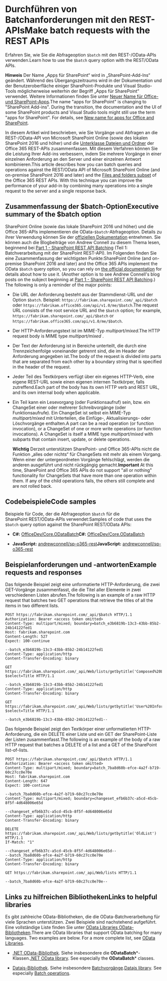 
# <a name="make-batch-requests-with-the-rest-apis"></a><span data-ttu-id="b10ad-101">Durchführen von Batchanforderungen mit den REST-APIs</span><span class="sxs-lookup"><span data-stu-id="b10ad-101">Make batch requests with the REST APIs</span></span>
<span data-ttu-id="b10ad-102">Erfahren Sie, wie Sie die Abfrageoption `$batch` mit den REST-/OData-APIs verwenden.</span><span class="sxs-lookup"><span data-stu-id="b10ad-102">Learn how to use the  `$batch` query option with the REST/OData APIs.</span></span>
 

 <span data-ttu-id="b10ad-p101">**Hinweis** Der Name „Apps für SharePoint“ wird in „SharePoint-Add-Ins“ geändert. Während des Übergangszeitraums wird in der Dokumentation und der Benutzeroberfläche einiger SharePoint-Produkte und Visual Studio-Tools möglicherweise weiterhin der Begriff „Apps für SharePoint“ verwendet. Weitere Informationen finden Sie unter [Neuer Name für Office- und SharePoint-Apps](new-name-for-apps-for-sharepoint#bk_newname).</span><span class="sxs-lookup"><span data-stu-id="b10ad-p101">The name "apps for SharePoint" is changing to "SharePoint Add-ins". During the transition, the documentation and the UI of some SharePoint products and Visual Studio tools might still use the term "apps for SharePoint". For details, see [New name for apps for Office and SharePoint](new-name-for-apps-for-sharepoint#bk_newname).</span></span>
 

<span data-ttu-id="b10ad-p102">In diesem Artikel wird beschrieben, wie Sie Vorgänge und Abfragen an die REST-/OData-API von Microsoft SharePoint Online (sowie des lokalen SharePoint 2016 und höher) und die [Unterklasse Dateien und Ordner](http://msdn.microsoft.com/en-us/office/office365/api/files-rest-operations) der Office 365 REST-APIs zusammenfassen. Mit diesem Verfahren können Sie die Leistung Ihrer Add-ins verbessern, indem Sie mehrere Vorgänge in einer einzelnen Anforderung an den Server und einer einzelnen Antwort kombinieren.</span><span class="sxs-lookup"><span data-stu-id="b10ad-p102">This article describes how you can batch queries and operations against the REST/OData API of Microsoft SharePoint Online (and on-premise SharePoint 2016 and later) and the  [Files and folders subset](http://msdn.microsoft.com/en-us/office/office365/api/files-rest-operations) of the Office 365 REST APIs. With this technique you can improve the performance of your add-in by combining many operations into a single request to the server and a single response back.</span></span>
 

## <a name="executive-summary-of-the-batch-option"></a><span data-ttu-id="b10ad-108">Zusammenfassung der $batch-Option</span><span class="sxs-lookup"><span data-stu-id="b10ad-108">Executive summary of the $batch option</span></span>

<span data-ttu-id="b10ad-p103">SharePoint Online (sowie das lokale SharePoint 2016 und höher) und die Office 365-APIs implementieren die OData-`$batch`-Abfrageoption. Details zu ihrer Verwendung können Sie der [offiziellen Dokumentation](http://www.odata.org/documentation/odata-version-3-0/batch-processing) entnehmen. Sie können auch die Blogbeiträge von Andrew Connell zu diesem Thema lesen, beginnend bei [Part 1 - SharePoint REST API Batching](http://www.andrewconnell.com/blog/part-1-sharepoint-rest-api-batching-understanding-batching-requests) (Teil 1: Batchverarbeitung mit der SharePoint REST-API). Im Folgenden finden Sie eine Zusammenfassung der wichtigsten Punkte:</span><span class="sxs-lookup"><span data-stu-id="b10ad-p103">SharePoint Online (and on-premise SharePoint 2016 and later) and the Office 365 APIs implement the OData  `$batch` query option, so you can rely on [the official documentation](http://www.odata.org/documentation/odata-version-3-0/batch-processing) for details about how to use it. (Another option is to see Andrew Connell's blog posts on the subject beginning at [Part 1 - SharePoint REST API Batching](http://www.andrewconnell.com/blog/part-1-sharepoint-rest-api-batching-understanding-batching-requests).) The following is only a reminder of the major points:</span></span>
 

 

- <span data-ttu-id="b10ad-111">Die URL der Anforderung besteht aus der Stammdienst-URL und der Option `$batch`. Beispiel: `https://fabrikam.sharepoint.com/_api/$batch` oder `https://fabrikam.office365.com/api/v1.0/me/$batch`.</span><span class="sxs-lookup"><span data-stu-id="b10ad-111">The request URL consists of the root service URL and the  `$batch` option; for example, `https://fabrikam.sharepoint.com/_api/$batch` or `https://fabrikam.office365.com/api/v1.0/me/$batch`.</span></span>
    
 
- <span data-ttu-id="b10ad-112">Der HTTP-Anforderungstext ist im MIME-Typ *multipart/mixed*.</span><span class="sxs-lookup"><span data-stu-id="b10ad-112">The HTTP request body is MIME type  *multipart/mixed*  .</span></span>
    
 
- <span data-ttu-id="b10ad-113">Der Text der Anforderung ist in Bereiche unterteilt, die durch eine Trennzeichenfolge voneinander getrennt sind, die im Header der Anforderung angegeben ist.</span><span class="sxs-lookup"><span data-stu-id="b10ad-113">The body of the request is divided into parts that are separated from each other by a boundary string that is specified in the header of the request.</span></span>
    
 
- <span data-ttu-id="b10ad-114">Jeder Teil des Textkörpers verfügt über ein eigenes HTTP-Verb, eine eigene REST-URL sowie einen eigenen internen Textkörper, falls zutreffend.</span><span class="sxs-lookup"><span data-stu-id="b10ad-114">Each part of the body has its own HTTP verb and REST URL, and its own internal body when applicable.</span></span>
    
 
- <span data-ttu-id="b10ad-p104">Ein Teil kann ein Lesevorgang (oder Funktionsaufruf) sein, bzw. ein ChangeSet einer oder mehrerer Schreibvorgänge (oder Funktionsaufrufe). Ein ChangeSet ist selbst ein MIME-Typ *multipart/mixed* mit Unterteilen, die Einfüge-, Aktualisierungs- oder Löschvorgänge enthalten.</span><span class="sxs-lookup"><span data-stu-id="b10ad-p104">A part can be a read operation (or function invocation), or a ChangeSet of one or more write operations (or function invocations). A ChangeSet is itself a MIME type  *multipart/mixed*  with subparts that contain insert, update, or delete operations.</span></span>
    
     <span data-ttu-id="b10ad-p105">**Wichtig** Derzeit unterstützen SharePoint- und Office 365-APIs nicht die Funktion „alles oder nichts“ für ChangeSets mit mehr als einem Vorgang. Wenn einer der untergeordneten Vorgänge fehlschlägt, werden die anderen ausgeführt und nicht rückgängig gemacht.</span><span class="sxs-lookup"><span data-stu-id="b10ad-p105">**Important**  At this time, SharePoint and Office 365 APIs do not support "all or nothing" functionality for ChangeSets that have more than one operation within them. If any of the child operations fails, the others still complete and are not rolled back.</span></span>

## <a name="code-samples"></a><span data-ttu-id="b10ad-119">Codebeispiele</span><span class="sxs-lookup"><span data-stu-id="b10ad-119">Code samples</span></span>

<span data-ttu-id="b10ad-120">Beispiele für Code, der die Abfrageoption `$batch` für die SharePoint REST/OData-APIs verwendet:</span><span class="sxs-lookup"><span data-stu-id="b10ad-120">Samples of code that uses the  `$batch` query option against the SharePoint REST/OData APIs:</span></span>
 

 

-  <span data-ttu-id="b10ad-121">**C#:** [OfficeDev/Core.ODataBatch](https://github.com/OfficeDev/PnP/tree/master/Samples/Core.ODataBatch)</span><span class="sxs-lookup"><span data-stu-id="b10ad-121">**C#:** [OfficeDev/Core.ODataBatch](https://github.com/OfficeDev/PnP/tree/master/Samples/Core.ODataBatch)</span></span>
    
 
-  <span data-ttu-id="b10ad-122">**JavaScript:** [andrewconnell/sp-o365-rest](https://github.com/andrewconnell/sp-o365-rest/blob/master/SpRestBatchSample/Scripts/App.js)</span><span class="sxs-lookup"><span data-stu-id="b10ad-122">**JavaScript:** [andrewconnell/sp-o365-rest](https://github.com/andrewconnell/sp-o365-rest/blob/master/SpRestBatchSample/Scripts/App.js)</span></span>
    
 

## <a name="example-requests-and-responses"></a><span data-ttu-id="b10ad-123">Beispielanforderungen und -antworten</span><span class="sxs-lookup"><span data-stu-id="b10ad-123">Example requests and responses</span></span>

<span data-ttu-id="b10ad-124">Das folgende Beispiel zeigt eine unformatierte HTTP-Anforderung, die zwei GET-Vorgänge zusammenfasst, die die Titel aller Elemente in zwei verschiedenen Listen abrufen.</span><span class="sxs-lookup"><span data-stu-id="b10ad-124">The following is an example of a raw HTTP request that batches two GET operations that retrieve the titles of all the items in two different lists.</span></span>
 

 

```
POST https://fabrikam.sharepoint.com/_api/$batch HTTP/1.1
Authorization: Bearer <access token omitted>
Content-Type: multipart/mixed; boundary=batch_e3b6819b-13c3-43bb-85b2-24b14122fed1
Host: fabrikam.sharepoint.com
Content-Length: 527
Expect: 100-continue

--batch_e3b6819b-13c3-43bb-85b2-24b14122fed1
Content-Type: application/http
Content-Transfer-Encoding: binary

GET https://fabrikam.sharepoint.com/_api/Web/lists/getbytitle('Composed%20Looks')/items?$select=Title HTTP/1.1

--batch_e3b6819b-13c3-43bb-85b2-24b14122fed1
Content-Type: application/http
Content-Transfer-Encoding: binary

GET https://fabrikam.sharepoint.com/_api/Web/lists/getbytitle('User%20Information%20List')/items?$select=Title HTTP/1.1

--batch_e3b6819b-13c3-43bb-85b2-24b14122fed1--

```

<span data-ttu-id="b10ad-125">Das folgende Beispiel zeigt den Textkörper einer unformatierten HTTP-Anforderung, die ein DELETE einer Liste und ein GET der SharePoint-Liste der Listen zusammenfasst.</span><span class="sxs-lookup"><span data-stu-id="b10ad-125">The following is an example of the body of a raw HTTP request that batches a DELETE of a list and a GET of the SharePoint list-of-lists.</span></span>
 

 



```
POST https://fabrikam.sharepoint.com/_api/$batch HTTP/1.1
Authorization: Bearer <access token omitted>
Content-Type: multipart/mixed; boundary=batch_7ba8d60b-efce-4a2f-b719-60c27cc0e70e
Host: fabrikam.sharepoint.com
Content-Length: 647
Expect: 100-continue

--batch_7ba8d60b-efce-4a2f-b719-60c27cc0e70e
Content-Type: multipart/mixed; boundary=changeset_efb6b37c-a5cd-45cb-8f5f-4d648006e65d

--changeset_efb6b37c-a5cd-45cb-8f5f-4d648006e65d
Content-Type: application/http
Content-Transfer-Encoding: binary

DELETE https://fabrikam.sharepoint.com/_api/Web/lists/getbytitle('OldList') HTTP/1.1
If-Match: "1"

--changeset_efb6b37c-a5cd-45cb-8f5f-4d648006e65d--
--batch_7ba8d60b-efce-4a2f-b719-60c27cc0e70e
Content-Type: application/http
Content-Transfer-Encoding: binary

GET https://fabrikam.sharepoint.com/_api/Web/lists HTTP/1.1

--batch_7ba8d60b-efce-4a2f-b719-60c27cc0e70e--
```


## <a name="links-to-helpful-libraries"></a><span data-ttu-id="b10ad-126">Links zu hilfreichen Bibliotheken</span><span class="sxs-lookup"><span data-stu-id="b10ad-126">Links to helpful libraries</span></span>

<span data-ttu-id="b10ad-p106">Es gibt zahlreiche OData-Bibliotheken, die die OData-Batchverarbeitung für viele Sprachen unterstützen. Zwei Beispiele sind nachstehend aufgeführt. Eine vollständige Liste finden Sie unter [OData Libraries OData-Bibliotheken](http://www.odata.org/libraries/).</span><span class="sxs-lookup"><span data-stu-id="b10ad-p106">There are OData libraries that support OData batching for many languages. Two examples are below. For a more complete list, see  [OData Libraries](http://www.odata.org/libraries/).</span></span>
 

 

-  <span data-ttu-id="b10ad-p107">[.NET OData-Bibliothek](http://msdn.microsoft.com/en-us/office/microsoft.data.odata%28v=vs.90%29). Siehe insbesondere die **ODataBatch***-Klassen.</span><span class="sxs-lookup"><span data-stu-id="b10ad-p107">[.NET OData library](http://msdn.microsoft.com/en-us/office/microsoft.data.odata%28v=vs.90%29). See especially the  **ODataBatch*** classes.</span></span>
    
 
-  <span data-ttu-id="b10ad-p108">[Datajs-Bibliothek](http://datajs.codeplex.com/documentation). Siehe insbesondere [Batchvorgänge](http://datajs.codeplex.com/wikipage?title=datajs%20OData%20API&amp;referringTitle=Documentation#Batch).</span><span class="sxs-lookup"><span data-stu-id="b10ad-p108">[Datajs library](http://datajs.codeplex.com/documentation). See especially  [Batch operations](http://datajs.codeplex.com/wikipage?title=datajs%20OData%20API&amp;referringTitle=Documentation#Batch).</span></span>
    
 

